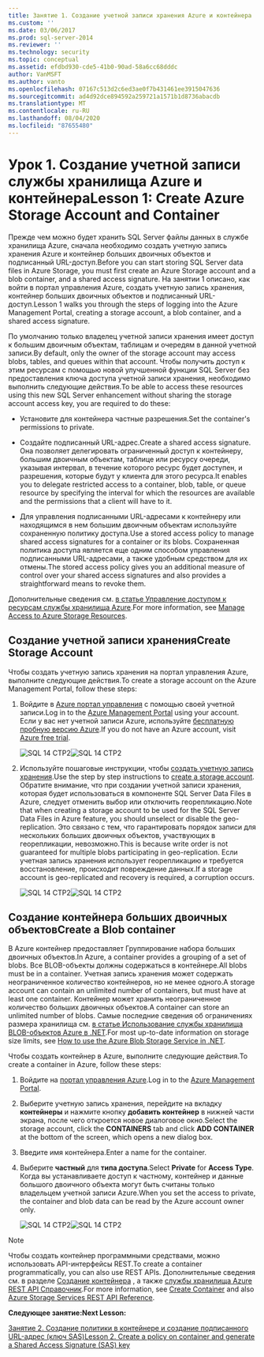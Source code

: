 ```yaml
---
title: Занятие 1. Создание учетной записи хранения Azure и контейнера | Документация Майкрософт
ms.custom: ''
ms.date: 03/06/2017
ms.prod: sql-server-2014
ms.reviewer: ''
ms.technology: security
ms.topic: conceptual
ms.assetid: efdbd930-cde5-41b0-90ad-58a6cc68dddc
author: VanMSFT
ms.author: vanto
ms.openlocfilehash: 07167c513d2c6ed3ae0f7b431461ee3915047636
ms.sourcegitcommit: ad4d92dce894592a259721a1571b1d8736abacdb
ms.translationtype: MT
ms.contentlocale: ru-RU
ms.lasthandoff: 08/04/2020
ms.locfileid: "87655480"
---
```

# <a name="lesson-1-create-azure-storage-account-and-container"></a><span data-ttu-id="4fe64-102">Урок 1. Создание учетной записи службы хранилища Azure и контейнера</span><span class="sxs-lookup"><span data-stu-id="4fe64-102">Lesson 1: Create Azure Storage Account and Container</span></span>
  <span data-ttu-id="4fe64-103">Прежде чем можно будет хранить SQL Server файлы данных в службе хранилища Azure, сначала необходимо создать учетную запись хранения Azure и контейнер больших двоичных объектов и подписанный URL-доступ.</span><span class="sxs-lookup"><span data-stu-id="4fe64-103">Before you can start storing SQL Server data files in Azure Storage, you must first create an Azure Storage account and a blob container, and a shared access signature.</span></span> <span data-ttu-id="4fe64-104">На занятии 1 описано, как войти в портал управления Azure, создать учетную запись хранения, контейнер больших двоичных объектов и подписанный URL-доступ.</span><span class="sxs-lookup"><span data-stu-id="4fe64-104">Lesson 1 walks you through the steps of logging into the Azure Management Portal, creating a storage account, a blob container, and a shared access signature.</span></span>  
  
 <span data-ttu-id="4fe64-105">По умолчанию только владелец учетной записи хранения имеет доступ к большим двоичным объектам, таблицам и очередям в данной учетной записи.</span><span class="sxs-lookup"><span data-stu-id="4fe64-105">By default, only the owner of the storage account may access blobs, tables, and queues within that account.</span></span> <span data-ttu-id="4fe64-106">Чтобы получить доступ к этим ресурсам с помощью новой улучшенной функции SQL Server без предоставления ключа доступа учетной записи хранения, необходимо выполнить следующие действия.</span><span class="sxs-lookup"><span data-stu-id="4fe64-106">To be able to access these resources using this new SQL Server enhancement without sharing the storage account access key, you are required to do these:</span></span>  
  
-   <span data-ttu-id="4fe64-107">Установите для контейнера частные разрешения.</span><span class="sxs-lookup"><span data-stu-id="4fe64-107">Set the container's permissions to private.</span></span>  
  
-   <span data-ttu-id="4fe64-108">Создайте подписанный URL-адрес.</span><span class="sxs-lookup"><span data-stu-id="4fe64-108">Create a shared access signature.</span></span> <span data-ttu-id="4fe64-109">Она позволяет делегировать ограниченный доступ к контейнеру, большим двоичным объектам, таблице или ресурсу очереди, указывая интервал, в течение которого ресурс будет доступен, и разрешения, которые будут у клиента для этого ресурса.</span><span class="sxs-lookup"><span data-stu-id="4fe64-109">It enables you to delegate restricted access to a container, blob, table, or queue resource by specifying the interval for which the resources are available and the permissions that a client will have to it.</span></span>  
  
-   <span data-ttu-id="4fe64-110">Для управления подписанными URL-адресами к контейнеру или находящимся в нем большим двоичным объектам используйте сохраненную политику доступа.</span><span class="sxs-lookup"><span data-stu-id="4fe64-110">Use a stored access policy to manage shared access signatures for a container or its blobs.</span></span> <span data-ttu-id="4fe64-111">Сохраненная политика доступа является еще одним способом управления подписанными URL-адресами, а также удобным средством для их отмены.</span><span class="sxs-lookup"><span data-stu-id="4fe64-111">The stored access policy gives you an additional measure of control over your shared access signatures and also provides a straightforward means to revoke them.</span></span>  
  
 <span data-ttu-id="4fe64-112">Дополнительные сведения см. [в статье Управление доступом к ресурсам службы хранилища Azure](https://msdn.microsoft.com/library/windowsazure/ee393343.aspx).</span><span class="sxs-lookup"><span data-stu-id="4fe64-112">For more information, see [Manage Access to Azure Storage Resources](https://msdn.microsoft.com/library/windowsazure/ee393343.aspx).</span></span>  
  
## <a name="create-storage-account"></a><span data-ttu-id="4fe64-113">Создание учетной записи хранения</span><span class="sxs-lookup"><span data-stu-id="4fe64-113">Create Storage Account</span></span>  
 <span data-ttu-id="4fe64-114">Чтобы создать учетную запись хранения на портал управления Azure, выполните следующие действия.</span><span class="sxs-lookup"><span data-stu-id="4fe64-114">To create a storage account on the Azure Management Portal, follow these steps:</span></span>  
  
1.  <span data-ttu-id="4fe64-115">Войдите в [Azure портал управления](https://manage.windowsazure.com) с помощью своей учетной записи.</span><span class="sxs-lookup"><span data-stu-id="4fe64-115">Log in to the [Azure Management Portal](https://manage.windowsazure.com) using your account.</span></span> <span data-ttu-id="4fe64-116">Если у вас нет учетной записи Azure, используйте [бесплатную пробную версию Azure](https://www.windowsazure.com/pricing/free-trial/).</span><span class="sxs-lookup"><span data-stu-id="4fe64-116">If you do not have an Azure account, visit [Azure free trial](https://www.windowsazure.com/pricing/free-trial/).</span></span>  
  
     <span data-ttu-id="4fe64-117">![SQL 14 CTP2](../../2014/tutorials/media/ss-was-tutlesson-1-1.gif "SQL 14 CTP2")</span><span class="sxs-lookup"><span data-stu-id="4fe64-117">![SQL 14 CTP2](../../2014/tutorials/media/ss-was-tutlesson-1-1.gif "SQL 14 CTP2")</span></span>  
  
2.  <span data-ttu-id="4fe64-118">Используйте пошаговые инструкции, чтобы [создать учетную запись хранения](https://azure.microsoft.com/documentation/articles/storage-create-storage-account/).</span><span class="sxs-lookup"><span data-stu-id="4fe64-118">Use the step by step instructions to [create a storage account](https://azure.microsoft.com/documentation/articles/storage-create-storage-account/).</span></span> <span data-ttu-id="4fe64-119">Обратите внимание, что при создании учетной записи хранения, которая будет использоваться в компоненте SQL Server Data Files в Azure, следует отменить выбор или отключить георепликацию.</span><span class="sxs-lookup"><span data-stu-id="4fe64-119">Note that when creating a storage account to be used for the SQL Server Data Files in Azure feature, you should unselect or disable the geo-replication.</span></span> <span data-ttu-id="4fe64-120">Это связано с тем, что гарантировать порядок записи для нескольких больших двоичных объектов, участвующих в георепликации, невозможно.</span><span class="sxs-lookup"><span data-stu-id="4fe64-120">This is because write order is not guaranteed for multiple blobs participating in geo-replication.</span></span> <span data-ttu-id="4fe64-121">Если учетная запись хранения использует георепликацию и требуется восстановление, происходит повреждение данных.</span><span class="sxs-lookup"><span data-stu-id="4fe64-121">If a storage account is geo-replicated and recovery is required, a corruption occurs.</span></span>  
  
     <span data-ttu-id="4fe64-122">![SQL 14 CTP2](../../2014/tutorials/media/ss-was-tutlesson-1-2.gif "SQL 14 CTP2")</span><span class="sxs-lookup"><span data-stu-id="4fe64-122">![SQL 14 CTP2](../../2014/tutorials/media/ss-was-tutlesson-1-2.gif "SQL 14 CTP2")</span></span>  
  
## <a name="create-a-blob-container"></a><span data-ttu-id="4fe64-123">Создание контейнера больших двоичных объектов</span><span class="sxs-lookup"><span data-stu-id="4fe64-123">Create a Blob container</span></span>  
 <span data-ttu-id="4fe64-124">В Azure контейнер предоставляет Группирование набора больших двоичных объектов.</span><span class="sxs-lookup"><span data-stu-id="4fe64-124">In Azure, a container provides a grouping of a set of blobs.</span></span> <span data-ttu-id="4fe64-125">Все BLOB-объекты должны содержаться в контейнере.</span><span class="sxs-lookup"><span data-stu-id="4fe64-125">All blobs must be in a container.</span></span> <span data-ttu-id="4fe64-126">Учетная запись хранения может содержать неограниченное количество контейнеров, но не менее одного.</span><span class="sxs-lookup"><span data-stu-id="4fe64-126">A storage account can contain an unlimited number of containers, but must have at least one container.</span></span> <span data-ttu-id="4fe64-127">Контейнер может хранить неограниченное количество больших двоичных объектов.</span><span class="sxs-lookup"><span data-stu-id="4fe64-127">A container can store an unlimited number of blobs.</span></span> <span data-ttu-id="4fe64-128">Самые последние сведения об ограничениях размера хранилища см. [в статье Использование службы хранилища BLOB-объектов Azure в .NET](https://www.windowsazure.com/develop/net/how-to-guides/blob-storage/).</span><span class="sxs-lookup"><span data-stu-id="4fe64-128">For most up-to-date information on storage size limits, see [How to use the Azure Blob Storage Service in .NET](https://www.windowsazure.com/develop/net/how-to-guides/blob-storage/).</span></span>  
  
 <span data-ttu-id="4fe64-129">Чтобы создать контейнер в Azure, выполните следующие действия.</span><span class="sxs-lookup"><span data-stu-id="4fe64-129">To create a container in Azure, follow these steps:</span></span>  
  
1.  <span data-ttu-id="4fe64-130">Войдите на [портал управления Azure](https://manage.windowsazure.com).</span><span class="sxs-lookup"><span data-stu-id="4fe64-130">Log in to the [Azure Management Portal](https://manage.windowsazure.com).</span></span>  
  
2.  <span data-ttu-id="4fe64-131">Выберите учетную запись хранения, перейдите на вкладку **контейнеры** и нажмите кнопку **добавить контейнер** в нижней части экрана, после чего откроется новое диалоговое окно.</span><span class="sxs-lookup"><span data-stu-id="4fe64-131">Select the storage account, click the **CONTAINERS** tab and click **ADD CONTAINER** at the bottom of the screen, which opens a new dialog box.</span></span>  
  
3.  <span data-ttu-id="4fe64-132">Введите имя контейнера.</span><span class="sxs-lookup"><span data-stu-id="4fe64-132">Enter a name for the container.</span></span>  
  
4.  <span data-ttu-id="4fe64-133">Выберите **частный** для **типа доступа**.</span><span class="sxs-lookup"><span data-stu-id="4fe64-133">Select **Private** for **Access Type**.</span></span> <span data-ttu-id="4fe64-134">Когда вы устанавливаете доступ к частному, контейнер и данные большого двоичного объекта могут быть считаны только владельцем учетной записи Azure.</span><span class="sxs-lookup"><span data-stu-id="4fe64-134">When you set the access to private, the container and blob data can be read by the Azure account owner only.</span></span>  
  
     <span data-ttu-id="4fe64-135">![SQL 14 CTP2](../../2014/tutorials/media/ss-was-tutlesson-1-4.gif "SQL 14 CTP2")</span><span class="sxs-lookup"><span data-stu-id="4fe64-135">![SQL 14 CTP2](../../2014/tutorials/media/ss-was-tutlesson-1-4.gif "SQL 14 CTP2")</span></span>  
  
> [!NOTE]  
>  <span data-ttu-id="4fe64-136">Чтобы создать контейнер программными средствами, можно использовать API-интерфейсы REST.</span><span class="sxs-lookup"><span data-stu-id="4fe64-136">To create a container programmatically, you can also use REST APIs.</span></span> <span data-ttu-id="4fe64-137">Дополнительные сведения см. в разделе [Создание контейнера](https://msdn.microsoft.com/library/windowsazure/dd179468.aspx) , а также [службы хранилища Azure REST API Справочник](https://msdn.microsoft.com/library/windowsazure/dd179355.aspx).</span><span class="sxs-lookup"><span data-stu-id="4fe64-137">For more information, see [Create Container](https://msdn.microsoft.com/library/windowsazure/dd179468.aspx) and also [Azure Storage Services REST API Reference](https://msdn.microsoft.com/library/windowsazure/dd179355.aspx).</span></span>  
  
 <span data-ttu-id="4fe64-138">**Следующее занятие:**</span><span class="sxs-lookup"><span data-stu-id="4fe64-138">**Next Lesson:**</span></span>  
  
 [<span data-ttu-id="4fe64-139">Занятие 2. Создание политики в контейнере и создание подписанного URL-адрес &#40;ключ SAS&#41;</span><span class="sxs-lookup"><span data-stu-id="4fe64-139">Lesson 2. Create a policy on container and generate a Shared Access Signature &#40;SAS&#41; key</span></span>](../relational-databases/lesson-1-create-stored-access-policy-and-shared-access-signature.md)  
  
